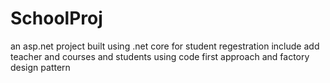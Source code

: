 # SchoolProj
an asp.net project built using .net core for student regestration include add teacher and courses and students using code first approach and factory design pattern
